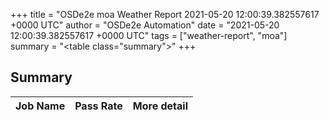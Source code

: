 +++
title = "OSDe2e moa Weather Report 2021-05-20 12:00:39.382557617 +0000 UTC"
author = "OSDe2e Automation"
date = "2021-05-20 12:00:39.382557617 +0000 UTC"
tags = ["weather-report", "moa"]
summary = "<table class=\"summary\"></table>"
+++
## Summary

| Job Name | Pass Rate | More detail |
|----------|-----------|-------------|



